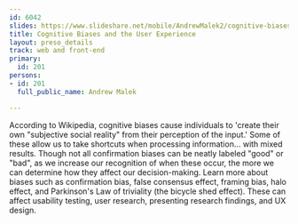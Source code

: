 ```yaml
---
id: 6042
slides: https://www.slideshare.net/mobile/AndrewMalek2/cognitive-biases-and-the-user-experience
title: Cognitive Biases and the User Experience
layout: preso_details
track: web and front-end
primary:
  id: 201
persons:
- id: 201
  full_public_name: Andrew Malek

---
```

According to Wikipedia, cognitive biases cause individuals to 'create their own "subjective social reality" from their perception of the input.' Some of these allow us to take shortcuts when processing information... with mixed results. Though not all confirmation biases can be neatly labeled "good" or "bad", as we increase our recognition of when these occur, the more we can determine how they affect our decision-making. Learn more about biases such as confirmation bias, false consensus effect, framing bias, halo effect, and Parkinson's Law of triviality (the bicycle shed effect). These can affect usability testing, user research, presenting research findings, and UX design.
